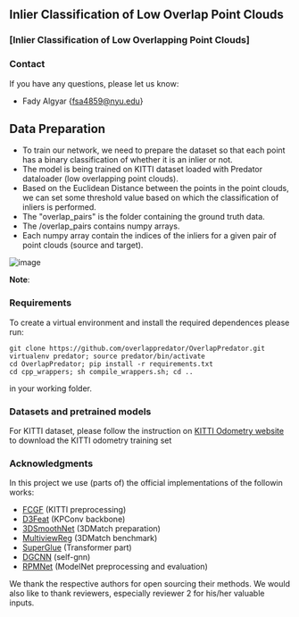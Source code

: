 ## Inlier Classification of Low Overlap Point Clouds

### [Inlier Classification of Low Overlapping Point Clouds]

### Contact
If you have any questions, please let us know: 
- Fady Algyar {fsa4859@nyu.edu}

## Data Preparation

- To train our network, we need to prepare the dataset so that each point has a binary classification of whether it is an inlier or not. 
- The model is being trained on KITTI dataset loaded with Predator dataloader (low overlapping point clouds).
- Based on the Euclidean Distance between the points in the point clouds, we can set some threshold value based on which the classification of inliers is performed. 
- The "overlap_pairs" is the folder containing the ground truth data.
- The /overlap_pairs contains numpy arrays. 
- Each numpy array contain the indices of the inliers for a given pair of point clouds (source and target).

![image](https://github.com/fsa4859/inlier_classification/assets/69100847/31d44a19-7d42-4479-ba10-18f5b8f0e336)


**Note**: 

### Requirements
To create a virtual environment and install the required dependences please run:
```shell
git clone https://github.com/overlappredator/OverlapPredator.git
virtualenv predator; source predator/bin/activate
cd OverlapPredator; pip install -r requirements.txt
cd cpp_wrappers; sh compile_wrappers.sh; cd ..
```
in your working folder.

### Datasets and pretrained models
For KITTI dataset, please follow the instruction on [KITTI Odometry website](http://www.cvlibs.net/datasets/kitti/eval_odometry.php) to download the KITTI odometry training set
### Acknowledgments
In this project we use (parts of) the official implementations of the followin works: 

- [FCGF](https://github.com/chrischoy/FCGF) (KITTI preprocessing)
- [D3Feat](https://github.com/XuyangBai/D3Feat.pytorch) (KPConv backbone)
- [3DSmoothNet](https://github.com/zgojcic/3DSmoothNet) (3DMatch preparation)
- [MultiviewReg](https://github.com/zgojcic/3D_multiview_reg) (3DMatch benchmark)
- [SuperGlue](https://github.com/magicleap/SuperGluePretrainedNetwork) (Transformer part)
- [DGCNN](https://github.com/WangYueFt/dgcnn) (self-gnn)
- [RPMNet](https://github.com/yewzijian/RPMNet) (ModelNet preprocessing and evaluation)

 We thank the respective authors for open sourcing their methods. We would also like to thank reviewers, especially reviewer 2 for his/her valuable inputs. 
